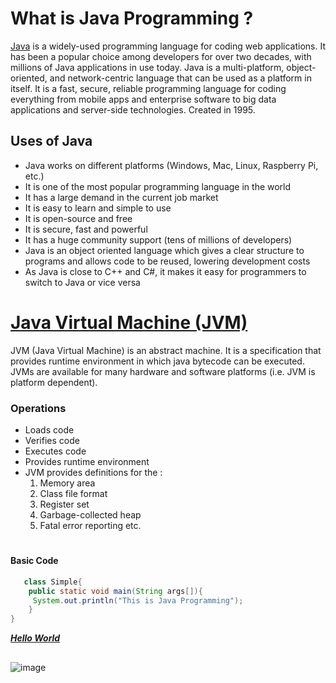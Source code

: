# What is Java Programming ?

[Java](https://www.java.com/en/download/) is a widely-used programming language for coding web applications. It has been a popular choice among developers for over two decades, with millions of Java applications in use today. Java is a multi-platform, object-oriented, and network-centric language that can be used as a platform in itself. It is a fast, secure, reliable programming language for coding everything from mobile apps and enterprise software to big data applications and server-side technologies. Created in 1995.

## Uses of Java
- Java works on different platforms (Windows, Mac, Linux, Raspberry Pi, etc.)
- It is one of the most popular programming language in the world
- It has a large demand in the current job market
- It is easy to learn and simple to use
- It is open-source and free
- It is secure, fast and powerful
- It has a huge community support (tens of millions of developers)
- Java is an object oriented language which gives a clear structure to programs and allows code to be reused, lowering development costs
- As Java is close to C++ and C#, it makes it easy for programmers to switch to Java or vice versa

# [Java Virtual Machine (JVM)](https://www.javatpoint.com/jvm-java-virtual-machine)

JVM (Java Virtual Machine) is an abstract machine. It is a specification that provides runtime environment in which java bytecode can be executed. JVMs are available for many hardware and software platforms (i.e. JVM is platform dependent).

### Operations 

- Loads code
- Verifies code
- Executes code
- Provides runtime environment
- JVM provides definitions for the :
    1. Memory area
    2. Class file format
    3. Register set
    4. Garbage-collected heap
    5. Fatal error reporting etc.
#
#### Basic Code
```Java
   class Simple{  
    public static void main(String args[]){  
     System.out.println("This is Java Programming");  
    }  
}
```
***[Hello World](https://github.com/Xenderador/java-programs/blob/main/Beginning/beg.java)***
##
![image](https://github.com/Xenderador/java-programs/assets/68114908/24a1bf88-c96a-4cc3-9af1-c1a716dfa0bc)


